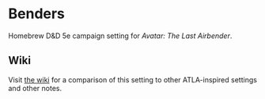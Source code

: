 # Benders

Homebrew D&D 5e campaign setting for _Avatar: The Last Airbender_.

## Wiki
Visit [the wiki](https://github.com/nglaeser/benders/wiki) for a comparison of this setting to other ATLA-inspired settings and other notes.
